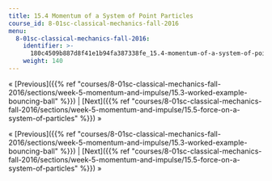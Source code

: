 ```yaml
---
title: 15.4 Momentum of a System of Point Particles
course_id: 8-01sc-classical-mechanics-fall-2016
menu:
  8-01sc-classical-mechanics-fall-2016:
    identifier: >-
      180c4509b887d8f41e1b94fa387338fe_15.4-momentum-of-a-system-of-point-particles
    weight: 140
---
```

« [Previous]({{% ref "courses/8-01sc-classical-mechanics-fall-2016/sections/week-5-momentum-and-impulse/15.3-worked-example-bouncing-ball" %}}) | [Next]({{% ref "courses/8-01sc-classical-mechanics-fall-2016/sections/week-5-momentum-and-impulse/15.5-force-on-a-system-of-particles" %}}) »

« [Previous]({{% ref "courses/8-01sc-classical-mechanics-fall-2016/sections/week-5-momentum-and-impulse/15.3-worked-example-bouncing-ball" %}}) | [Next]({{% ref "courses/8-01sc-classical-mechanics-fall-2016/sections/week-5-momentum-and-impulse/15.5-force-on-a-system-of-particles" %}}) »